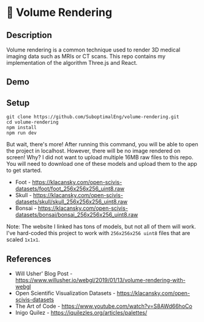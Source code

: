# 🌊 Volume Rendering

## Description

Volume rendering is a common technique used to render 3D medical imaging data such as MRIs or CT scans. This repo contains my implementation of the algorithm Three.js and React.

## Demo

## Setup

```
git clone https://github.com/SuboptimalEng/volume-rendering.git
cd volume-rendering
npm install
npm run dev
```

But wait, there's more! After running this command, you will be able to open the project in localhost. However, there will be no image rendered on screen! Why? I did not want to upload multiple 16MB raw files to this repo. You will need to download one of these models and upload them to the app to get started.

- Foot - https://klacansky.com/open-scivis-datasets/foot/foot_256x256x256_uint8.raw
- Skull - https://klacansky.com/open-scivis-datasets/skull/skull_256x256x256_uint8.raw
- Bonsai - https://klacansky.com/open-scivis-datasets/bonsai/bonsai_256x256x256_uint8.raw

Note: The website I linked has tons of models, but not all of them will work. I've hard-coded this project to work with `256x256x256 uint8` files that are scaled `1x1x1`.

## References

- Will Usher' Blog Post - https://www.willusher.io/webgl/2019/01/13/volume-rendering-with-webgl
- Open Scientific Visualization Datasets - https://klacansky.com/open-scivis-datasets
- The Art of Code - https://www.youtube.com/watch?v=S8AWd66hoCo
- Inigo Quilez - https://iquilezles.org/articles/palettes/
